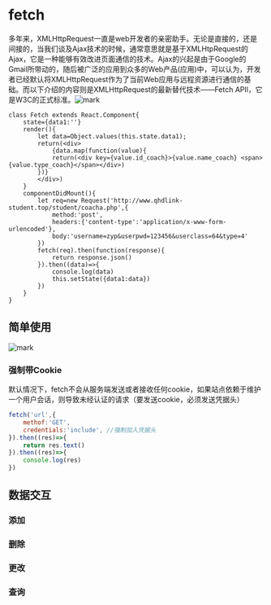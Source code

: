 # fetch

多年来，XMLHttpRequest一直是web开发者的亲密助手。无论是直接的，还是间接的，当我们谈及Ajax技术的时候，通常意思就是基于XMLHtpRequest的Ajax，它是一种能够有效改进页面通信的技术。Ajax的兴起是由于Google的Gmail所带动的，随后被广泛的应用到众多的Web产品(应用)中，可以认为，开发者已经默认将XMLHttpRequest作为了当前Web应用与远程资源进行通信的基础。而以下介绍的内容则是XMLHttpRequest的最新替代技术——Fetch APIl，它是W3C的正式标准。![mark](http://qiniu.cloud-zhi.com/blog/210421/L9I515H9kl.png?imageslim)

`````React
class Fetch extends React.Component{
    state={data1:''}
    render(){
        let data=Object.values(this.state.data1);
        return(<div>
            {data.map(function(value){
            return(<div key={value.id_coach}>{value.name_coach} <span> {value.type_coach}</span></div>)
        })}
        </div>)
    }
    componentDidMount(){
        let req=new Request('http://www.qhdlink-student.top/student/coacha.php',{
            method:'post',
            headers:{'content-type':'application/x-www-form-urlencoded'},
            body:'username=zyp&userpwd=123456&userclass=64&type=4'
        })
        fetch(req).then(function(response){
            return response.json()
        }).then((data)=>{
            console.log(data)
            this.setState({data1:data})
        })
    }
}
`````

## 简单使用

![mark](http://qiniu.cloud-zhi.com/blog/210421/jiIIEe030i.png?imageslim)

### 强制带Cookie

默认情况下，fetch不会从服务端发送或者接收任何cookie，如果站点依赖于维护一个用户会话，则导致未经认证的请求（要发送cookie，必须发送凭据头）

`````js
fetch('url',{
    methof:'GET',
    credentials:'include', //强制加入凭据头
}).then((res)=>{
    return res.text()
}).then((res)=>{
    console.log(res)
})
`````

## 数据交互

### 添加

### 删除

### 更改

### 查询





